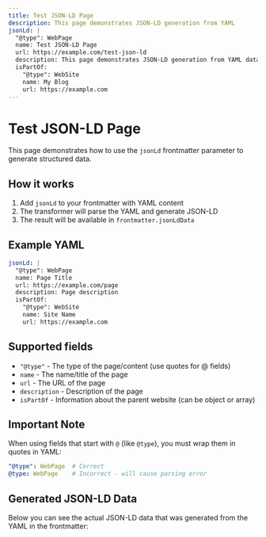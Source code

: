 ```yaml
---
title: Test JSON-LD Page
description: This page demonstrates JSON-LD generation from YAML
jsonLd: |
  "@type": WebPage
  name: Test JSON-LD Page
  url: https://example.com/test-json-ld
  description: This page demonstrates JSON-LD generation from YAML data
  isPartOf:
    "@type": WebSite
    name: My Blog
    url: https://example.com
---
```


# Test JSON-LD Page

This page demonstrates how to use the `jsonLd` frontmatter parameter to generate structured data.

## How it works

1. Add `jsonLd` to your frontmatter with YAML content
2. The transformer will parse the YAML and generate JSON-LD
3. The result will be available in `frontmatter.jsonLdData`

## Example YAML

```yaml
jsonLd: |
  "@type": WebPage
  name: Page Title
  url: https://example.com/page
  description: Page description
  isPartOf:
    "@type": WebSite
    name: Site Name
    url: https://example.com
```

## Supported fields

- `"@type"` - The type of the page/content (use quotes for @ fields)
- `name` - The name/title of the page
- `url` - The URL of the page
- `description` - Description of the page
- `isPartOf` - Information about the parent website (can be object or array)

## Important Note

When using fields that start with `@` (like `@type`), you must wrap them in quotes in YAML:

```yaml
"@type": WebPage  # Correct
@type: WebPage    # Incorrect - will cause parsing error
```

## Generated JSON-LD Data

Below you can see the actual JSON-LD data that was generated from the YAML in the frontmatter:

<JsonLdDisplay :jsonLdData="$frontmatter.jsonLdData" />
